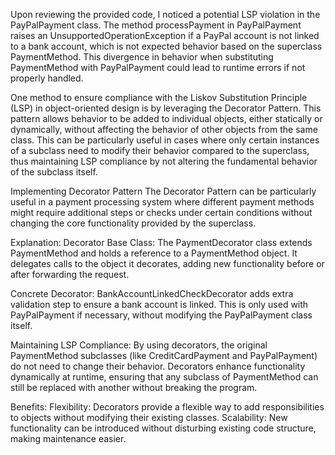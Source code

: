 Upon reviewing the provided code, I noticed a potential LSP violation in the PayPalPayment class. 
The method processPayment in PayPalPayment raises an UnsupportedOperationException 
if a PayPal account is not linked to a bank account, which is not expected behavior
based on the superclass PaymentMethod. This divergence in behavior when substituting 
PaymentMethod with PayPalPayment could lead to runtime errors if not properly handled.

One method to ensure compliance with the Liskov Substitution Principle (LSP) in object-oriented design 
is by leveraging the Decorator Pattern. This pattern allows behavior to be added to individual objects,
either statically or dynamically, without affecting the behavior of other objects from the same class.
This can be particularly useful in cases where only certain instances of a subclass need 
to modify their behavior compared to the superclass, thus maintaining LSP compliance by not altering 
the fundamental behavior of the subclass itself.

Implementing Decorator Pattern
The Decorator Pattern can be particularly useful in a payment processing system 
where different payment methods might require additional steps or checks under certain conditions 
without changing the core functionality provided by the superclass.

Explanation:
Decorator Base Class: The PaymentDecorator class extends PaymentMethod and holds a reference
to a PaymentMethod object. It delegates calls to the object it decorates, adding new functionality
before or after forwarding the request.

Concrete Decorator: BankAccountLinkedCheckDecorator adds extra validation step to ensure
a bank account is linked. This is only used with PayPalPayment if necessary, without modifying
the PayPalPayment class itself.

Maintaining LSP Compliance: By using decorators, the original PaymentMethod subclasses
(like CreditCardPayment and PayPalPayment) do not need to change their behavior.
Decorators enhance functionality dynamically at runtime, ensuring that any subclass of PaymentMethod
can still be replaced with another without breaking the program.

Benefits:
Flexibility: Decorators provide a flexible way to add responsibilities to objects
without modifying their existing classes.
Scalability: New functionality can be introduced without disturbing existing code structure,
making maintenance easier.
